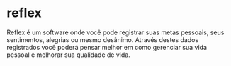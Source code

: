 # reflex
Reflex é um software onde você pode registrar suas metas pessoais, seus sentimentos, alegrias ou mesmo desânimo. Através destes dados registrados você poderá pensar melhor em como gerenciar sua vida pessoal e melhorar sua qualidade de vida.
